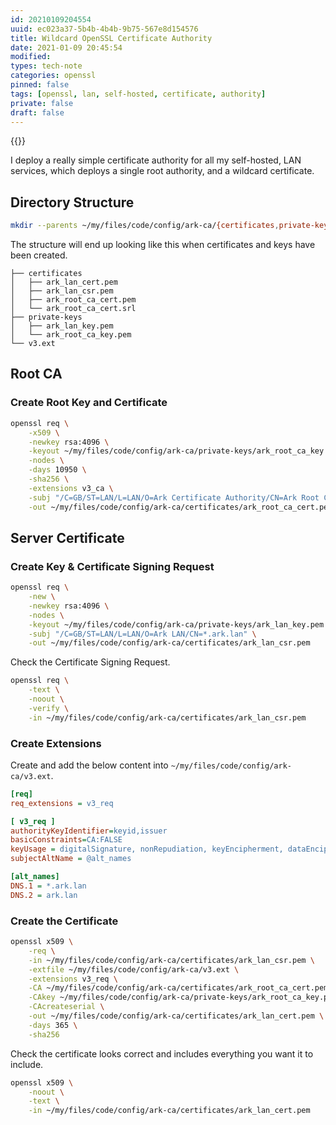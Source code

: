 ```yaml
---
id: 20210109204554
uuid: ec023a37-5b4b-4b4b-9b75-567e8d154576
title: Wildcard OpenSSL Certificate Authority
date: 2021-01-09 20:45:54
modified: 
types: tech-note
categories: openssl
pinned: false
tags: [openssl, lan, self-hosted, certificate, authority]
private: false
draft: false
---
```


{{<toc>}}

I deploy a really simple certificate authority for all my self-hosted, LAN services, which deploys a single root authority, and a wildcard certificate.

## Directory Structure

```sh
mkdir --parents ~/my/files/code/config/ark-ca/{certificates,private-keys}
```

The structure will end up looking like this when certificates and keys have been created.

```text
├── certificates
│   ├── ark_lan_cert.pem
│   ├── ark_lan_csr.pem
│   ├── ark_root_ca_cert.pem
│   └── ark_root_ca_cert.srl
├── private-keys
│   ├── ark_lan_key.pem
│   └── ark_root_ca_key.pem
└── v3.ext
```

## Root CA

### Create Root Key and Certificate

```sh
openssl req \
    -x509 \
    -newkey rsa:4096 \
    -keyout ~/my/files/code/config/ark-ca/private-keys/ark_root_ca_key.pem \
    -nodes \
    -days 10950 \
    -sha256 \
    -extensions v3_ca \
    -subj "/C=GB/ST=LAN/L=LAN/O=Ark Certificate Authority/CN=Ark Root CA" \
    -out ~/my/files/code/config/ark-ca/certificates/ark_root_ca_cert.pem
```

## Server Certificate

### Create Key & Certificate Signing Request

```sh
openssl req \
    -new \
    -newkey rsa:4096 \
    -nodes \
    -keyout ~/my/files/code/config/ark-ca/private-keys/ark_lan_key.pem \
    -subj "/C=GB/ST=LAN/L=LAN/O=Ark LAN/CN=*.ark.lan" \
    -out ~/my/files/code/config/ark-ca/certificates/ark_lan_csr.pem
```

Check the Certificate Signing Request.

```sh
openssl req \
    -text \
    -noout \
    -verify \
    -in ~/my/files/code/config/ark-ca/certificates/ark_lan_csr.pem
```

### Create Extensions

Create and add the below content into `~/my/files/code/config/ark-ca/v3.ext`.

```ini
[req]
req_extensions = v3_req

[ v3_req ]
authorityKeyIdentifier=keyid,issuer
basicConstraints=CA:FALSE
keyUsage = digitalSignature, nonRepudiation, keyEncipherment, dataEncipherment
subjectAltName = @alt_names

[alt_names]
DNS.1 = *.ark.lan
DNS.2 = ark.lan

```

### Create the Certificate

```sh
openssl x509 \
    -req \
    -in ~/my/files/code/config/ark-ca/certificates/ark_lan_csr.pem \
    -extfile ~/my/files/code/config/ark-ca/v3.ext \
    -extensions v3_req \
    -CA ~/my/files/code/config/ark-ca/certificates/ark_root_ca_cert.pem \
    -CAkey ~/my/files/code/config/ark-ca/private-keys/ark_root_ca_key.pem \
    -CAcreateserial \
    -out ~/my/files/code/config/ark-ca/certificates/ark_lan_cert.pem \
    -days 365 \
    -sha256
```

Check the certificate looks correct and includes everything you want it to include.

```sh
openssl x509 \
    -noout \
    -text \
    -in ~/my/files/code/config/ark-ca/certificates/ark_lan_cert.pem
```
